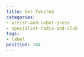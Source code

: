 ```yaml
---
title: Get Twisted
categories:
- artist-and-label-press
- specialist-radio-and-club
tags:
- label
position: 104
---
```


